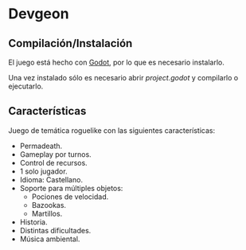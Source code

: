 # Devgeon

## Compilación/Instalación

El juego está hecho con [Godot](https://godotengine.org/), por lo que es necesario instalarlo.

Una vez instalado sólo es necesario abrir *project.godot* y compilarlo o ejecutarlo.

## Características

Juego de temática roguelike con las siguientes características:

- Permadeath.
- Gameplay por turnos.
- Control de recursos.
- 1 solo jugador.
- Idioma: Castellano.
- Soporte para múltiples objetos:
  - Pociones de velocidad.
  - Bazookas.
  - Martillos.
- Historia.
- Distintas dificultades.
- Música ambiental.

